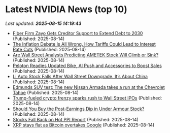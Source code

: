 # Latest NVIDIA News (top 10)
_Last updated: **2025-08-15 14:19:43**_

- [Fiber Firm Zayo Gets Creditor Support to Extend Debt to 2030](https://biztoc.com/x/6bbcdac72b08ae95) (Published: 2025-08-14)
- [The Inflation Debate Is All Wrong. How Tariffs Could Lead to Interest Rate Cuts](https://biztoc.com/x/5b61e1901ba94221) (Published: 2025-08-14)
- [Are Wall Street Analysts Predicting AMETEK Stock Will Climb or Sink?](https://biztoc.com/x/a346623b2c27250a) (Published: 2025-08-14)
- [Peloton Readies Updated Bike, AI Push and Accessories to Boost Sales](https://biztoc.com/x/3c65446808573873) (Published: 2025-08-14)
- [Li Auto Stock Falls After Wall Street Downgrade. It’s About China](https://biztoc.com/x/44f3be646fe4ea60) (Published: 2025-08-14)
- [Edmunds SUV test: The new Nissan Armada takes a run at the Chevrolet Tahoe](https://biztoc.com/x/e41a0d10e511dbec) (Published: 2025-08-14)
- [Trump-fueled crypto frenzy sparks rush to Wall Street IPOs](https://biztoc.com/x/fb43a72724c1bf9e) (Published: 2025-08-14)
- [Should You Buy the Post-Earnings Dip in Under Armour Stock?](https://biztoc.com/x/c57818d19cd032c2) (Published: 2025-08-14)
- [Stocks Fall Back on Hot PPI Report](https://biztoc.com/x/08b43b1d656b18d4) (Published: 2025-08-14)
- [XRP stays flat as Bitcoin overtakes Google](https://biztoc.com/x/9470ea5c37e9ba07) (Published: 2025-08-14)
